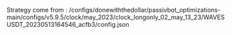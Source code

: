 Strategy come from : /configs/donewiththedollar/passivbot_optimizations-main/configs/v5.9.5/clock/may_2023/clock_longonly_02_may_13_23/WAVESUSDT_20230513164546_acfb3/config.json